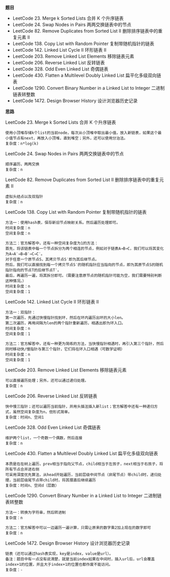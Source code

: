 
**题目**
- LeetCode 23. Merge k Sorted Lists 合并 K 个升序链表
- LeetCode 24. Swap Nodes in Pairs 两两交换链表中的节点
- LeetCode 82. Remove Duplicates from Sorted List II 删除排序链表中的重复元素 II
- LeetCode 138. Copy List with Random Pointer 复制带随机指针的链表
- LeetCode 142. Linked List Cycle II 环形链表 II
- LeetCode 203. Remove Linked List Elements 移除链表元素
- LeetCode 206. Reverse Linked List 反转链表
- LeetCode 328. Odd Even Linked List 奇偶链表
- LeetCode 430. Flatten a Multilevel Doubly Linked List 扁平化多级双向链表
- LeetCode 1290. Convert Binary Number in a Linked List to Integer 二进制链表转整数
- LeetCode 1472. Design Browser History 设计浏览器历史记录

**思路**

LeetCode 23. Merge k Sorted Lists 合并 K 个升序链表

```
使用小顶堆存储k个list的当前node，每次从小顶堆中取出最小值，放入新链表，如果这个最小值节点有next，再放入小顶堆，直到堆空；另外，还可以使用分治法。
复杂度：n*log(k)
```

LeetCode 24. Swap Nodes in Pairs 两两交换链表中的节点

```
顺序遍历，两两交换
复杂度：n
```

LeetCode 82. Remove Duplicates from Sorted List II 删除排序链表中的重复元素 II

```
虚拟头结点以及双指针
复杂度：n
```

LeetCode 138. Copy List with Random Pointer 复制带随机指针的链表

```
方法一：使用hash表，保存新旧节点映射关系。然后遍历处理即可。
时间复杂度：n
空间复杂度：n

方法二：官方解答中，还有一种空间复杂度为1的方法：
首先，将该链表中每一个节点拆分为两个相连的节点，例如对于链表A→B→C，我们可以将其变化为A→A′→B→B′→C→C′。
对于任意一个原节点S，其拷贝节点S′即为其后继节点。
然后，我们可以直接找到每一个拷贝节点S′的随机指针应当指向的节点，即为其原节点S的随机指针指向的节点T的后继节点T′。
最后，再遍历一遍，将其拆分即可。（需要注意原节点的随机指针可能为空，我们需要特别判断这种情况。）
时间复杂度：n
空间复杂度：1
```

LeetCode 142. Linked List Cycle II 环形链表 II

```
方法一：双指针：
第一次遍历，先通过快慢指针找到环，然后在环内遍历出环的大小len。
第二次遍历，再用间隔为len的两个指针重新遍历，相遇出即为环入口。
时间复杂度：n
空间复杂度：1

方法二：官方解答中，还有一种更为简练的方法，当快慢指针相遇时，再引入第三个指针，然后同时移动快/慢指针与第三个指针，它们将在环入口相遇（可数学证明）
时间复杂度：n
空间复杂度：1
```

LeetCode 203. Remove Linked List Elements 移除链表元素

```
可以直接遍历处理；另外，还可以通过递归处理。
复杂度：n
```

LeetCode 206. Reverse Linked List 反转链表

```
快中慢三指针；还可以遍历当前指针，并用头插法插入新list；官方解答中还有一种递归方式，虽然空间复杂度为n，但形式简单。
复杂度：时间n、空间1
```

LeetCode 328. Odd Even Linked List 奇偶链表

```
维护两个list，一个奇数一个偶数，然后连接
复杂度：n
```

LeetCode 430. Flatten a Multilevel Doubly Linked List 扁平化多级双向链表

```
本质是在在树上遍历，prev相当于指向父节点，child相当于左孩子，next相当于右孩子，将所有节点合并进右侧
可采用深度优先算法，从head开始遍历，当前层级中间节点（非尾节点）带child时，递归处理，当前层级尾节点带child时，将其摆直后继续遍历
复杂度：时间n、空间d（层数）
```

LeetCode 1290. Convert Binary Number in a Linked List to Integer 二进制链表转整数

```
方法一：转换为字符串，然后转进制
复杂度：n

方法二：官方解答中可以一边遍历一遍计算，只需让原来的数字乘2加上现在的数字即可
复杂度：n
```

LeetCode 1472. Design Browser History 设计浏览器历史记录

```
链表（还可以通过hash表实现，key是index，value是url）。
备注：题目中有一点没有说清楚，就是当前index如果在中间时，插入url后，url会覆盖index+1的位置，并且大于index+1的位置也都作废不能访问。
复杂度：-
```
